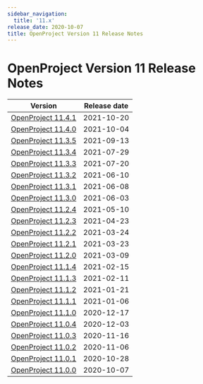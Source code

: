 ```yaml
---
sidebar_navigation:
  title: '11.x'
release_date: 2020-10-07
title: OpenProject Version 11 Release Notes
---
```


# OpenProject Version 11 Release Notes

| Version                        | Release date |
|--------------------------------|--------------|
| [OpenProject 11.4.1](11-4-1/)  | 2021-10-20   |
| [OpenProject 11.4.0](11-4-0/)  | 2021-10-04   |
| [OpenProject 11.3.5](11-3-5/)  | 2021-09-13   |
| [OpenProject 11.3.4](11-3-4/)  | 2021-07-29   |
| [OpenProject 11.3.3](11-3-3/)  | 2021-07-20   |
| [OpenProject 11.3.2](11-3-2/)  | 2021-06-10   |
| [OpenProject 11.3.1](11-3-1/)  | 2021-06-08   |
| [OpenProject 11.3.0](11-3-0/)  | 2021-06-03   |
| [OpenProject 11.2.4](11-2-4/)  | 2021-05-10   |
| [OpenProject 11.2.3](11-2-3/)  | 2021-04-23   |
| [OpenProject 11.2.2](11-2-2/)  | 2021-03-24   |
| [OpenProject 11.2.1](11-2-1/)  | 2021-03-23   |
| [OpenProject 11.2.0](11-2-0/)  | 2021-03-09   |
| [OpenProject 11.1.4](11-1-4/)  | 2021-02-15   |
| [OpenProject 11.1.3](11-1-3/)  | 2021-02-11   |
| [OpenProject 11.1.2](11-1-2/)  | 2021-01-21   |
| [OpenProject 11.1.1](11-1-1/)  | 2021-01-06   |
| [OpenProject 11.1.0](11-1-0/)  | 2020-12-17   |
| [OpenProject 11.0.4](11-0-4/)  | 2020-12-03   |
| [OpenProject 11.0.3](11-0-3/)  | 2020-11-16   |
| [OpenProject 11.0.2](11-0-2/)  | 2020-11-06   |
| [OpenProject 11.0.1](11-0-1/)  | 2020-10-28   |
| [OpenProject 11.0.0](11-0-0/)  | 2020-10-07   |
